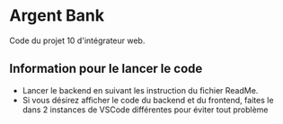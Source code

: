#  Argent Bank

Code du projet 10 d'intégrateur web.

## Information pour le lancer le code

 - Lancer le backend en suivant les instruction du fichier ReadMe.
 - Si vous désirez afficher le code du backend et du frontend, faites le dans 2 instances de VSCode différentes pour éviter tout problème
